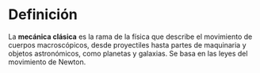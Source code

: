 # Definición

La **mecánica clásica** es la rama de la física que describe el movimiento de cuerpos macroscópicos, desde proyectiles hasta partes de maquinaria y objetos astronómicos, como planetas y galaxias. Se basa en las leyes del movimiento de Newton.